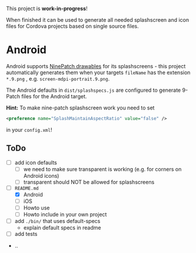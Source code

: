 This project is **work-in-progress**!

When finished it can be used to generate all needed splashscreen and icon files for Cordova projects based on single source files.

# Android

Android supports [NinePatch drawables](https://developer.android.com/guide/topics/graphics/drawables#nine-patch) for its splashscreens - this project automatically generates them when your targets `fileName` has the extension `*.9.png` , e.g. `screen-mdpi-portrait.9.png`.

The Android defaults in `dist/splashspecs.js` are configured to generate 9-Patch files for the Android target.

**Hint:** To make nine-patch splashscreen work you need to set

```xml
<preference name="SplashMaintainAspectRatio" value="false" />
```

in your `config.xml`!

## ToDo

- [ ] add icon defaults
  - [ ] we need to make sure transparent is working (e.g. for corners on Android icons)
  - [ ] transparent should NOT be allowed for splashscreens
- [ ] `README.md`
  - [x] Android
  - [ ] iOS
  - [ ] Howto use
  - [ ] Howto include in your own project
- [ ] add `./bin/` that uses default-specs
  - explain default specs in readme
- [ ] add tests
- ..
